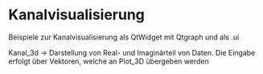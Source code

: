 # Kanalvisualisierung
Beispiele zur Kanalvisualisierung als QtWidget mit Qtgraph und als .ui

  Kanal_3d -> Darstellung von Real- und Imaginärteil von Daten. Die Eingabe erfolgt über Vektoren, welche an Plot_3D übergeben werden
